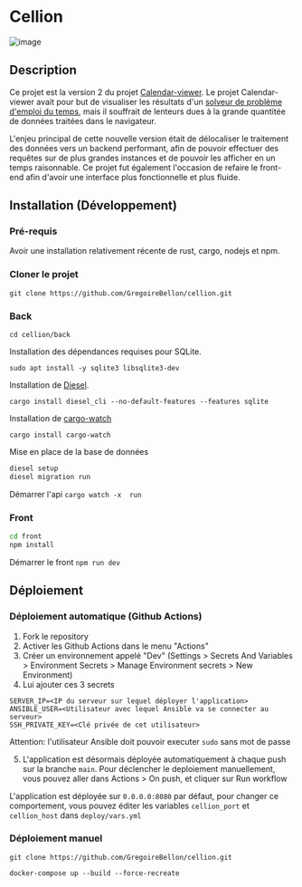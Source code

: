 # Cellion
![image](https://github.com/GregoireBellon/cellion/assets/115778756/4160a5d9-2307-4401-876e-91c2e40a4177)

## Description

Ce projet est la version 2 du projet [Calendar-viewer](https://github.com/bessantoy/Calendar-viewer). Le projet Calendar-viewer avait pour but de visualiser les résultats d'un [solveur de problème d'emploi du temps](https://ua-usp.github.io/timetabling/), mais il souffrait de lenteurs dues à la grande quantitée de données traitées dans le navigateur.

L'enjeu principal de cette nouvelle version était de délocaliser le traitement des données vers un backend performant, afin de pouvoir effectuer des requêtes sur de plus grandes instances et de pouvoir les afficher en un temps raisonnable. Ce projet fut également l'occasion de refaire le front-end afin d'avoir une interface plus fonctionnelle et plus fluide.


## Installation (Développement) 

### Pré-requis

Avoir une installation relativement récente de rust, cargo, nodejs et npm.

### Cloner le projet

`git clone https://github.com/GregoireBellon/cellion.git`

### Back

`cd cellion/back`

Installation des dépendances requises pour SQLite.

`sudo apt install -y sqlite3 libsqlite3-dev`

Installation de [Diesel](https://diesel.rs/).

`cargo install diesel_cli --no-default-features --features sqlite`

Installation de [cargo-watch](https://github.com/watchexec/cargo-watch
)

`cargo install cargo-watch`

Mise en place de la base de données

```bash
diesel setup
diesel migration run
```

Démarrer l'api
`cargo watch -x  run`



### Front

```bash
cd front
npm install
```

Démarrer le front `npm run dev`


## Déploiement

### Déploiement automatique (Github Actions)

1. Fork le repository
2. Activer les Github Actions dans le menu "Actions"
3. Créer un environnement appelé "Dev" (Settings > Secrets And Variables > Environment Secrets > Manage Environment secrets > New Environment)
4. Lui ajouter ces 3 secrets
```
SERVER_IP=<IP du serveur sur lequel déployer l'application>
ANSIBLE_USER=<Utilisateur avec lequel Ansible va se connecter au serveur>
SSH_PRIVATE_KEY=<Clé privée de cet utilisateur>
```
Attention: l'utilisateur Ansible doit pouvoir executer `sudo` sans mot de passe

5. L'application est désormais déployée automatiquement à chaque push sur la branche `main`.  Pour déclencher le deploiement manuellement, vous pouvez aller dans Actions > On push, et cliquer sur Run workflow

L'application est déployée sur `0.0.0.0:8080` par défaut, pour changer ce comportement, vous pouvez éditer les variables `cellion_port` et `cellion_host` dans `deploy/vars.yml`


### Déploiement manuel

`git clone https://github.com/GregoireBellon/cellion.git`

`docker-compose up --build --force-recreate`
    



